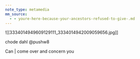 ```yaml
---
note_type: metamedia
mm_source:
  - - youre-here-because-your-ancestors-refused-to-give-.md
---
```


![[3334014949609129111_3334014942009059656.jpg]]

chode dahl
@pushw8

Can | come over and concern you

